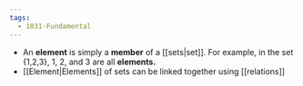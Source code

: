 ```yaml
---
tags:
  - 1031-Fundamental
---
```

- An **element** is simply a **member** of a [[sets|set]]. For example, in the set {1,2,3}, 1, 2, and 3 are all **elements.**
- [[Element|Elements]] of sets can be linked together using [[relations]]